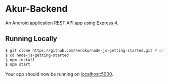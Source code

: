 # Akur-Backend

An Android application REST API app using [Express 4](http://expressjs.com/).

## Running Locally

```sh
$ git clone https://github.com/heroku/node-js-getting-started.git # or clone your own fork
$ cd node-js-getting-started
$ npm install
$ npm start
```
Your app should now be running on [localhost:5000](http://localhost:5000/).
